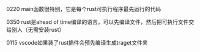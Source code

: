 0220 main函数很特别，它是每个rust可执行程序最先运行的代码

0350 rust是ahead of time编译的语言，可以先编译文件，然后把可执行文件交给别人（无需安装rust） 

0115 vscode如果装了rust插件会预先编译生成traget文件夹

